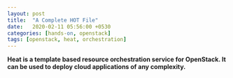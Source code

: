 ```yaml
---
layout: post
title:  "A Complete HOT File"
date:   2020-02-11 05:56:00 +0530
categories: [hands-on, openstack]
tags: [openstack, heat, orchestration]
---
```


**Heat is a template based resource orchestration service for OpenStack. It can be used to deploy cloud applications of any complexity.**

